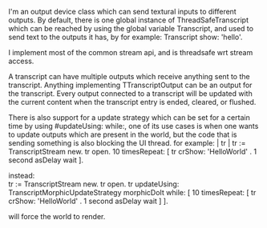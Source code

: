 I'm an output device class which can send textural inputs to different outputs.
By default, there is one global instance of ThreadSafeTranscript which can be reached by using the global variable Transcript, and used to send text to the outputs it has, by for example: Transcript show: 'hello'.

I implement most of the common stream api, and is threadsafe wrt stream access.

A transcript can have multiple outputs which receive anything sent to the transcript. Anything implementing TTranscriptOutput can be an output for the transcript.  Every output connected to a transcript will be updated with the current content when the transcript entry is ended, cleared, or flushed.

There is also support for a update strategy which can be set for a certain time by using #updateUsing: while:, one of its use cases is when one wants to update outputs which are present in the world, but the code that is sending something is also blocking the UI thread.
 for example: 
	| tr |
	tr := TranscriptStream new.
	tr open.
	10 timesRepeat: [ tr crShow:  'HelloWorld' . 1 second asDelay wait ].

instead: 	
	tr := TranscriptStream new.
	tr open.
	tr 
	updateUsing: TranscriptMorphicUpdateStrategy morphicDoIt
	while: [ 10 timesRepeat: [  tr crShow:  'HelloWorld' . 1 second asDelay wait ] ].
	
will force the world to render.
